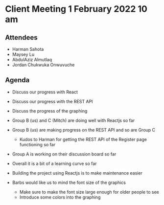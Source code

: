 # Client Meeting 1 February 2022 10 am

## Attendees

- Harman Sahota
- Maysey Lu
- AbdulAziz Almutlaq
- Jordan Chukwuka Onwuvuche

## Agenda

- Discuss our progress with React
- Discuss our progress with the REST API
- Discuss the progress of the graphing

- Group B (us) and C (Mitch) are doing well with Reactjs so far
- Group B (us) are making progress on the REST API and so are Group C
  - Kudos to Harman for getting the REST API of the Register page functioning so far
- Group A is working on their discussion board so far
- Overall it is a bit of a learning curve so far
- Building the project using Reactjs is to make maintenance easier
- Barbs would like us to mind the font size of the graphics
  - Make sure to make the font size large enough for older people to see
  - Introduce some colors into the graphing